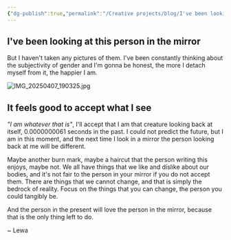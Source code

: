 ```yaml
---
{"dg-publish":true,"permalink":"/Creative projects/blog/I've been looking at this person in the mirror/","tags":["blog","come_out"]}
---
```


## I've been looking at this person in the mirror
But I haven't taken any pictures of them. I've been constantly thinking about the subjectivity of gender and I'm gonna be honest, the more I detach myself from it, the happier I am. 

![IMG_20250407_190325.jpg](/img/user/IMG_20250407_190325.jpg)
## It feels good to accept what I see 

*"I am whatever that is"*, I'll accept that I am that creature looking back at itself, 0.0000000061 seconds in the past. I could not predict the future, but I am in this moment, and the next time I look in a mirror the person looking back at me will be different. 

Maybe another burn mark, maybe a haircut that the person writing this enjoys, maybe not. We all have things that we like and dislike about our bodies, and it's not fair to the person in your mirror if you do not accept them. There are things that we cannot change, and that is simply the bedrock of reality. Focus on the things that you can change, the person you could tangibly be. 

And the person in the present will love the person in the mirror, because that is the only thing left to do. 

~ Lewa
